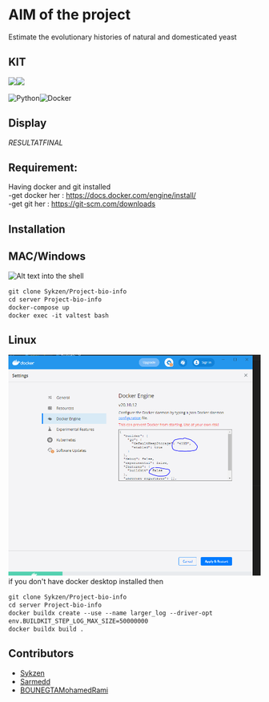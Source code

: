 # AIM of the project
Estimate the evolutionary histories of natural and domesticated yeast

## KIT 
<img src="https://img.icons8.com/color/48/000000/python.png"/><img src="https://img.icons8.com/color/48/000000/docker.png"/>

![Python](https://img.shields.io/badge/-Python-yellow)![Docker](https://img.shields.io/badge/-Docker-blue)

## Display
 $RESULTAT FINAL$

## Requirement:

Having docker and git installed </br>
-get docker her : https://docs.docker.com/engine/install/ </br>
-get git her :    https://git-scm.com/downloads </br>

## Installation

## MAC/Windows
![Alt text](static/conception.png)
into the shell
```
git clone Sykzen/Project-bio-info 
cd server Project-bio-info
docker-compose up
docker exec -it valtest bash
```
## Linux 
![Alt text](settings.png)
if you don't have docker desktop installed then
```
git clone Sykzen/Project-bio-info 
cd server Project-bio-info
docker buildx create --use --name larger_log --driver-opt env.BUILDKIT_STEP_LOG_MAX_SIZE=50000000 
docker buildx build .
```
## Contributors

- [Sykzen](https://github.com/Sykzen) 
- [Sarmedd](https://github.com/Sarmedd)
- [BOUNEGTAMohamedRami](https://github.com/BOUNEGTAMohamedRami)




